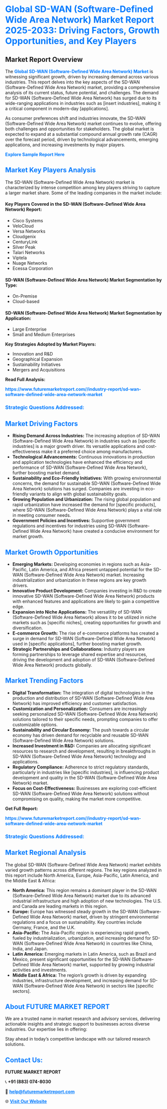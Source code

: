 <h1 style="color: #007BFF;">Global SD-WAN (Software-Defined Wide Area Network) Market Report 2025-2033: Driving Factors, Growth Opportunities, and Key Players</h1>

<section id="overview">
<h2>Market Report Overview</h2>
<p>The <a href="https://www.futuremarketreport.com//industry-report/sd-wan-software-defined-wide-area-network-market" style="color: #007BFF; text-decoration: none;"><strong>Global SD-WAN (Software-Defined Wide Area Network) Market</strong></a> is witnessing significant growth, driven by increasing demand across various industries. This report delves into the key aspects of the SD-WAN (Software-Defined Wide Area Network) market, providing a comprehensive analysis of its current status, future potential, and challenges. The demand for SD-WAN (Software-Defined Wide Area Network) has surged due to its wide-ranging applications in industries such as [insert industries], making it a critical component in modern-day [applications].</p>
<p>As consumer preferences shift and industries innovate, the SD-WAN (Software-Defined Wide Area Network) market continues to evolve, offering both challenges and opportunities for stakeholders. The global market is expected to expand at a substantial compound annual growth rate (CAGR) over the forecast period, driven by technological advancements, emerging applications, and increasing investments by major players.</p>
</section>

<section id="overview">
<p><a href="https://www.futuremarketreport.com//request-sample/reportId=55964" style="color: #007BFF; text-decoration: none;"><strong>Explore Sample Report Here</strong></a></p>
</section>

<section id="key-players">
<h2 style="color: #007BFF;">Market Key Players Analysis</h2>
<p>The SD-WAN (Software-Defined Wide Area Network) market is characterized by intense competition among key players striving to capture a larger market share. Some of the leading companies in the market include:</p>
<h4>Key Players Covered in the SD-WAN (Software-Defined Wide Area Network) Report:</h4>
<ul><li>Cisco Systems</li><li>VeloCloud</li><li>Versa Networks</li><li>Cloudgenix</li><li>CenturyLink</li><li>Silver Peak</li><li>Talari Networks</li><li>Viptela</li><li>Nuage Networks</li><li>Ecessa Corporation</li></ul>
<h4>SD-WAN (Software-Defined Wide Area Network) Market Segmentation by Type:</h4>
<ul><li>On-Premise</li><li>Cloud-based</li></ul>

<h4>SD-WAN (Software-Defined Wide Area Network) Market Segmentation by Application:</h4>
<ul><li>Large Enterprise</li><li>Small and Medium Enterprises</li></ul>
<p><strong>Key Strategies Adopted by Market Players:</strong></p>
<ul>
<li>Innovation and R&D</li>
<li>Geographical Expansion</li>
<li>Sustainability Initiatives</li>
<li>Mergers and Acquisitions</li>
</ul>
</section>

<section>
<p><strong>Read Full Analysis: </strong></p><a href="https://www.futuremarketreport.com//industry-report/sd-wan-software-defined-wide-area-network-market" style="color: #007BFF; text-decoration: none;"><strong>https://www.futuremarketreport.com//industry-report/sd-wan-software-defined-wide-area-network-market</strong></a>
<h3 style="color: #007BFF;">Strategic Questions Addressed:</h3>
</section>

<section id="driving-factors">
<h2 style="color: #007BFF;">Market Driving Factors</h2>
<ul>
<li><strong>Rising Demand Across Industries:</strong> The increasing adoption of SD-WAN (Software-Defined Wide Area Network) in industries such as [specific industries] is a major growth driver. Its versatile applications and cost-effectiveness make it a preferred choice among manufacturers.</li>
<li><strong>Technological Advancements:</strong> Continuous innovations in production and application technologies have enhanced the efficiency and performance of SD-WAN (Software-Defined Wide Area Network), further boosting market demand.</li>
<li><strong>Sustainability and Eco-Friendly Initiatives:</strong> With growing environmental concerns, the demand for sustainable SD-WAN (Software-Defined Wide Area Network) solutions has surged. Companies are investing in eco-friendly variants to align with global sustainability goals.</li>
<li><strong>Growing Population and Urbanization:</strong> The rising global population and rapid urbanization have increased the demand for [specific products], where SD-WAN (Software-Defined Wide Area Network) plays a vital role in meeting consumer needs.</li>
<li><strong>Government Policies and Incentives:</strong> Supportive government regulations and incentives for industries using SD-WAN (Software-Defined Wide Area Network) have created a conducive environment for market growth.</li>
</ul>
</section>

<section id="growth-opportunities">
<h2 style="color: #007BFF;">Market Growth Opportunities</h2>
<ul>
<li><strong>Emerging Markets:</strong> Developing economies in regions such as Asia-Pacific, Latin America, and Africa present untapped potential for the SD-WAN (Software-Defined Wide Area Network) market. Increasing industrialization and urbanization in these regions are key growth drivers.</li>
<li><strong>Innovative Product Development:</strong> Companies investing in R&D to create innovative SD-WAN (Software-Defined Wide Area Network) products with enhanced features and applications are likely to gain a competitive edge.</li>
<li><strong>Expansion into Niche Applications:</strong> The versatility of SD-WAN (Software-Defined Wide Area Network) allows it to be utilized in niche markets such as [specific niches], creating opportunities for growth and diversification.</li>
<li><strong>E-commerce Growth:</strong> The rise of e-commerce platforms has created a surge in demand for SD-WAN (Software-Defined Wide Area Network) used in [specific applications], further boosting market growth.</li>
<li><strong>Strategic Partnerships and Collaborations:</strong> Industry players are forming partnerships to leverage shared expertise and resources, driving the development and adoption of SD-WAN (Software-Defined Wide Area Network) products globally.</li>
</ul>
</section>

<section id="trending-factors">
<h2 style="color: #007BFF;">Market Trending Factors</h2>
<ul>
<li><strong>Digital Transformation:</strong> The integration of digital technologies in the production and distribution of SD-WAN (Software-Defined Wide Area Network) has improved efficiency and customer satisfaction.</li>
<li><strong>Customization and Personalization:</strong> Consumers are increasingly seeking personalized SD-WAN (Software-Defined Wide Area Network) solutions tailored to their specific needs, prompting companies to offer customizable options.</li>
<li><strong>Sustainability and Circular Economy:</strong> The push towards a circular economy has driven demand for recyclable and reusable SD-WAN (Software-Defined Wide Area Network) solutions.</li>
<li><strong>Increased Investment in R&D:</strong> Companies are allocating significant resources to research and development, resulting in breakthroughs in SD-WAN (Software-Defined Wide Area Network) technology and applications.</li>
<li><strong>Regulatory Compliance:</strong> Adherence to strict regulatory standards, particularly in industries like [specific industries], is influencing product development and quality in the SD-WAN (Software-Defined Wide Area Network) market.</li>
<li><strong>Focus on Cost-Effectiveness:</strong> Businesses are exploring cost-efficient SD-WAN (Software-Defined Wide Area Network) solutions without compromising on quality, making the market more competitive.</li>
</ul>
</section>

<section>
<p><strong>Get Full Report: </strong></p><a href="https://www.futuremarketreport.com//industry-report/sd-wan-software-defined-wide-area-network-market" style="color: #007BFF; text-decoration: none;"><strong>https://www.futuremarketreport.com//industry-report/sd-wan-software-defined-wide-area-network-market</strong></a>
<h3 style="color: #007BFF;">Strategic Questions Addressed:</h3>
</section>


<section id="regional-analysis">
<h2 style="color: #007BFF;">Market Regional Analysis</h2>
<p>The global SD-WAN (Software-Defined Wide Area Network) market exhibits varied growth patterns across different regions. The key regions analyzed in this report include North America, Europe, Asia-Pacific, Latin America, and the Middle East & Africa:</p>
<ul>
<li><strong>North America:</strong> This region remains a dominant player in the SD-WAN (Software-Defined Wide Area Network) market due to its advanced industrial infrastructure and high adoption of new technologies. The U.S. and Canada are leading markets in this region.</li>
<li><strong>Europe:</strong> Europe has witnessed steady growth in the SD-WAN (Software-Defined Wide Area Network) market, driven by stringent environmental regulations and a focus on sustainability. Key countries include Germany, France, and the U.K.</li>
<li><strong>Asia-Pacific:</strong> The Asia-Pacific region is experiencing rapid growth, fueled by industrialization, urbanization, and increasing demand for SD-WAN (Software-Defined Wide Area Network) in countries like China, India, and Japan.</li>
<li><strong>Latin America:</strong> Emerging markets in Latin America, such as Brazil and Mexico, present significant opportunities for the SD-WAN (Software-Defined Wide Area Network) market, supported by growing industrial activities and investments.</li>
<li><strong>Middle East & Africa:</strong> The region’s growth is driven by expanding industries, infrastructure development, and increasing demand for SD-WAN (Software-Defined Wide Area Network) in sectors like [specific sectors].</li>
</ul>
</section>

<footer>
<h2 style="color: #007BFF;">About FUTURE MARKET REPORT</h2>
<p>We are a trusted name in market research and advisory services, delivering actionable insights and strategic support to businesses across diverse industries. Our expertise lies in offering:</p>

<p>Stay ahead in today’s competitive landscape with our tailored research solutions.</p>

<h2 style="color: #007BFF;">Contact Us:</h2>
<p><strong>FUTURE MARKET REPORT</strong></p>
<p>📞 <strong>+91 (883) 074-8030</strong></p>
<p>📧 <strong><a href="mailto:help@futuremarketreport.com" style="color: #007BFF;">help@futuremarketreport.com</a></strong></p>
<p>🌐 <strong><a href="https://www.futuremarketreport.com/" style="color: #007BFF;">Visit Our Website</a></strong></p>
</footer>